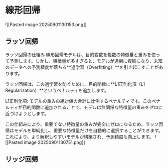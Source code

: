 # 線形回帰
![[Pasted image 20250901130153.png]]
## ラッソ回帰
ラッソ回帰の仕組み
線形回帰モデルは、目的変数を複数の特徴量と重みを使って予測します。しかし、特徴量が多すぎると、モデルが過剰に複雑になり、未知のデータへの予測精度が落ちる**過学習（Overfitting）**を引き起こすことがあります。

ラッソ回帰は、この過学習を防ぐために、目的関数に**L1正則化項（L1 Regularization）**というペナルティを追加します。

L1正則化項: モデルの重みの絶対値の合計に比例するペナルティです。このペナルティが目的関数に追加されることで、モデルは無関係な特徴量の重みをゼロに近づけようとします。

この仕組みにより、重要でない特徴量の重みが完全にゼロになるため、ラッソ回帰はモデルを単純化し、重要な特徴量だけを自動的に選択することができます。これにより、より解釈しやすいモデルが構築され、予測精度も向上します。
![[Pasted image 20250901130751.png]]
## リッジ回帰
